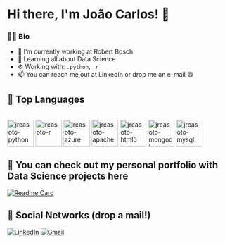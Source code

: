 # Hi there, I'm João Carlos! 👋

### 👨‍💻 Bio
- 🔭 I’m currently working at Robert Bosch
- 🌱 Learning all about Data Science
- ⚙️ Working with: <code>.python</code>, <code>.r</code>
- 📫 You can reach me out at LinkedIn or drop me an e-mail 😄

## 🧰 Top Languages

<div>
 <div style="display: inline_block"><br>
   <img align="center" alt="jrcasoto-python" height="60" width="60" img src="https://cdn.jsdelivr.net/gh/devicons/devicon/icons/python/python-original-wordmark.svg">
   <img align="center" alt="jrcasoto-r" height="60" width="60" img src="https://cdn.jsdelivr.net/gh/devicons/devicon/icons/r/r-original.svg">
   <img align="center" alt="jrcasoto-azure" height="60" width="60" img src="https://cdn.jsdelivr.net/gh/devicons/devicon/icons/azure/azure-original-wordmark.svg">
   <img align="center" alt="jrcasoto-apache" height="60" width="60" src="https://cdn.jsdelivr.net/gh/devicons/devicon/icons/apache/apache-original.svg">
   <img align="center" alt="jrcasoto-html5" height="60" width="60" img src="https://cdn.jsdelivr.net/gh/devicons/devicon/icons/html5/html5-original.svg">
   <img align="center" alt="jrcasoto-mongodb" height="60" width="60" scr=img src="https://cdn.jsdelivr.net/gh/devicons/devicon/icons/mongodb/mongodb-original-wordmark.svg">
   <img align="center" alt="jrcasoto-mysql" height="60" width="60" img src="https://cdn.jsdelivr.net/gh/devicons/devicon/icons/mysql/mysql-original-wordmark.svg">
</div>
  

## 📗 You can check out my personal portfolio with Data Science projects here

[![Readme Card](https://github-readme-stats.vercel.app/api/pin/?username=jrcasoto&repo=portfolio&theme=dracula)](https://github.com/jrcasoto/portfolio)

 
## 📮 Social Networks (drop a mail!)
 
[![LinkedIn](https://img.shields.io/badge/LinkedIn-0077B5?style=for-the-badge&logo=linkedin&logoColor=white)](https://www.linkedin.com/in/joao-carlos-casoto-junior/)
[![Gmail](https://img.shields.io/badge/Gmail-D14836?style=for-the-badge&logo=gmail&logoColor=white)](mailto:jrcasoto@gmail.com)
